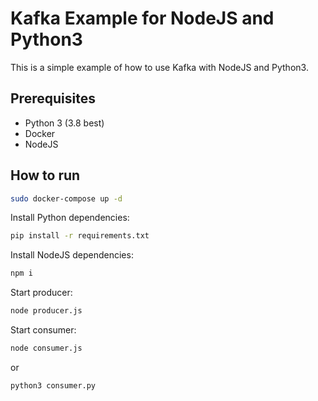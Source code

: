 # Kafka Example for NodeJS and Python3

This is a simple example of how to use Kafka with NodeJS and Python3.

## Prerequisites

- Python 3 (3.8 best)
- Docker
- NodeJS

## How to run

```bash
sudo docker-compose up -d
```

Install Python dependencies:
```bash
pip install -r requirements.txt
```
Install NodeJS dependencies:
```bash
npm i
```

Start producer:
```bash
node producer.js
```

Start consumer:
```bash
node consumer.js
```
or
```bash
python3 consumer.py
```